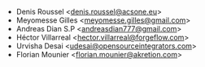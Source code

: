 - Denis Roussel \<<denis.roussel@acsone.eu>\>
- Meyomesse Gilles \<<meyomesse.gilles@gmail.com>\>
- Andreas Dian S.P \<<andreasdian777@gmail.com>\>
- Héctor Villarreal \<<hector.villarreal@forgeflow.com>\>
- Urvisha Desai \<<udesai@opensourceintegrators.com>\>
- Florian Mounier \<<florian.mounier@akretion.com>\>
